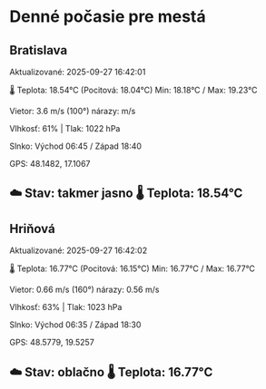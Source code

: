 ﻿# Denné počasie pre mestá

## Bratislava
Aktualizované: 2025-09-27 16:42:01

🌡️ Teplota: 18.54°C 
(Pocitová: 18.04°C)
Min: 18.18°C / Max: 19.23°C

Vietor: 3.6 m/s    (100°) 
nárazy:  m/s

Vlhkosť: 61% | Tlak: 1022 hPa

Slnko: Východ 06:45 / Západ 18:40

GPS: 48.1482, 17.1067

☁️ Stav: takmer jasno        🌡️ Teplota: 18.54°C
---

## Hriňová
Aktualizované: 2025-09-27 16:42:02

🌡️ Teplota: 16.77°C 
(Pocitová: 16.15°C)
Min: 16.77°C / Max: 16.77°C

Vietor: 0.66 m/s (160°)
nárazy: 0.56 m/s

Vlhkosť: 63% | Tlak: 1023 hPa

Slnko: Východ 06:35 / Západ 18:30

GPS: 48.5779, 19.5257

☁️ Stav: oblačno        🌡️ Teplota: 16.77°C
---
